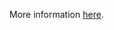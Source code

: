 More information [here](https://docs.prismacloud.io/en/enterprise-edition/policy-reference/azure-policies/azure-kubernetes-policies/bc-azure-226).
